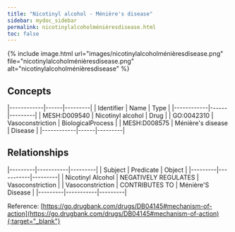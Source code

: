 ```yaml
---
title: "Nicotinyl alcohol - Ménière's disease"
sidebar: mydoc_sidebar
permalink: nicotinylalcoholménièresdisease.html
toc: false 
---
```


{% include image.html url="images/nicotinylalcoholménièresdisease.png" file="nicotinylalcoholménièresdisease.png" alt="nicotinylalcoholménièresdisease" %}

## Concepts

|------------|------|---------|
| Identifier | Name | Type    |
|------------|------|---------|
| MESH:D009540 | Nicotinyl alcohol | Drug |
| GO:0042310 | Vasoconstriction | BiologicalProcess |
| MESH:D008575 | Ménière's disease | Disease |
|------------|------|---------|

## Relationships

|---------|-----------|---------|
| Subject | Predicate | Object  |
|---------|-----------|---------|
| Nicotinyl Alcohol | NEGATIVELY REGULATES | Vasoconstriction |
| Vasoconstriction | CONTRIBUTES TO | Ménière'S Disease |
|---------|-----------|---------|

Reference: [https://go.drugbank.com/drugs/DB04145#mechanism-of-action](https://go.drugbank.com/drugs/DB04145#mechanism-of-action){:target="_blank"}